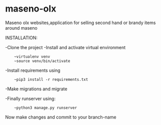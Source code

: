 # maseno-olx
Maseno olx websites,application for selling second hand or brandy items around maseno

  INSTALLATION:

  -Clone the project
  -Install and activate virtual environment

        ~virtualenv venv
        ~source venv/bin/activate

  -Install requirements using

        ~pip3 install -r requirements.txt

  -Make migrations and migrate

  -Finally runserver using:

        ~python3 manage.py runserver

   Now make changes and commit to your branch-name

